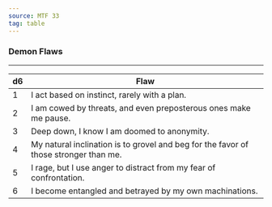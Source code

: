 ```yaml
---
source: MTF 33
tag: table
---
```


### Demon Flaws
---
|d6|Flaw|
|----|------------|
|1|I act based on instinct, rarely with a plan.|
|2|I am cowed by threats, and even preposterous ones make me pause.|
|3|Deep down, I know I am doomed to anonymity.|
|4|My natural inclination is to grovel and beg for the favor of those stronger than me.|
|5|I rage, but I use anger to distract from my fear of confrontation.|
|6|I become entangled and betrayed by my own machinations.|
